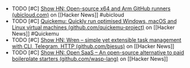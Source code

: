 - TODO [#C] [Show HN: Open-source x64 and Arm GitHub runners (ubicloud.com)](https://news.ycombinator.com/item?id=39191870) on [[Hacker News]] #ubicloud
- TODO [#C] [Quickemu: Quickly run optimised Windows, macOS and Linux virtual machines (github.com/quickemu-project)](https://news.ycombinator.com/item?id=39188432) on [[Hacker News]] #Quickemu
- TODO [#C] [Show HN: Wren – simple yet extensible task management with CLI, Telegram, HTTP (github.com/bjesus)](https://news.ycombinator.com/item?id=39190223) on [[Hacker News]]
- TODO [#C] [Show HN: Open SaaS – An open-source alternative to paid boilerplate starters (github.com/wasp-lang)](https://news.ycombinator.com/item?id=39192304) on [[Hacker News]]